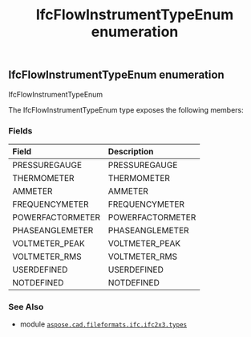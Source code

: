 ﻿---
title: IfcFlowInstrumentTypeEnum enumeration
second_title: Aspose.CAD for Python via .NET API References
description: 
type: docs
weight: 2340
url: /aspose.cad.fileformats.ifc.ifc2x3.types/ifcflowinstrumenttypeenum/
is_root: false
---

## IfcFlowInstrumentTypeEnum enumeration

IfcFlowInstrumentTypeEnum



The IfcFlowInstrumentTypeEnum type exposes the following members:

### Fields
| Field | Description |
| :- | :- |
| PRESSUREGAUGE | PRESSUREGAUGE |
| THERMOMETER | THERMOMETER |
| AMMETER | AMMETER |
| FREQUENCYMETER | FREQUENCYMETER |
| POWERFACTORMETER | POWERFACTORMETER |
| PHASEANGLEMETER | PHASEANGLEMETER |
| VOLTMETER_PEAK | VOLTMETER_PEAK |
| VOLTMETER_RMS | VOLTMETER_RMS |
| USERDEFINED | USERDEFINED |
| NOTDEFINED | NOTDEFINED |



### See Also
* module [`aspose.cad.fileformats.ifc.ifc2x3.types`](..)
